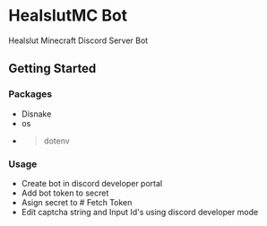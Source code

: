 # HealslutMC Bot
Healslut Minecraft Discord Server Bot

## Getting Started

### Packages
- Disnake
- os
- > dotenv

### Usage
- Create bot in discord developer portal
- Add bot token to secret
- Asign secret to # Fetch Token
- Edit captcha string and Input Id's using discord developer mode
